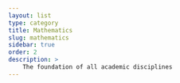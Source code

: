 ```yaml
---
layout: list
type: category
title: Mathematics
slug: mathematics
sidebar: true
order: 2
description: >
    The foundation of all academic disciplines
---
```

